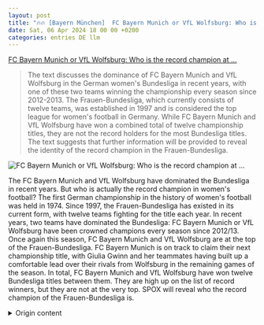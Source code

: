 ```yaml
---
layout: post
title: "🔥🔥 [Bayern München]  FC Bayern Munich or VfL Wolfsburg: Who is the record champion at ..."
date: Sat, 06 Apr 2024 18 00 00 +0200
categories: entries DE llm
---
```

[ FC Bayern Munich or VfL Wolfsburg: Who is the record champion at ...](https://www.spox.com/de/sport/fussball/fussball-der-frauen/2404/Artikel/fc-bayern-muenchen-oder-vfl-wolfsburg-wer-ist-rekordmeister-bei-den-frauen.html)

> The text discusses the dominance of FC Bayern Munich and VfL Wolfsburg in the German women's Bundesliga in recent years, with one of these two teams winning the championship every season since 2012-2013. The Frauen-Bundesliga, which currently consists of twelve teams, was established in 1997 and is considered the top league for women's football in Germany. While FC Bayern Munich and VfL Wolfsburg have won a combined total of twelve championship titles, they are not the record holders for the most Bundesliga titles. The text suggests that further information will be provided to reveal the identity of the record champion in the Frauen-Bundesliga.

![ FC Bayern Munich or VfL Wolfsburg: Who is the record champion at ...](https://www.spox.com/de/sport/fussball/fussball-der-frauen/2404/Bilder/1600/Giulia-Gwinn-Bayern-1200_1600x900.jpg)

 The FC Bayern Munich and VfL Wolfsburg have dominated the Bundesliga in recent years. But who is actually the record champion in women's football?
The first German championship in the history of women's football was held in 1974. Since 1997, the Frauen-Bundesliga has existed in its current form, with twelve teams fighting for the title each year. In recent years, two teams have dominated the Bundesliga: FC Bayern Munich or VfL Wolfsburg have been crowned champions every season since 2012/13.
Once again this season, FC Bayern Munich and VfL Wolfsburg are at the top of the Frauen-Bundesliga. FC Bayern Munich is on track to claim their next championship title, with Giulia Gwinn and her teammates having built up a comfortable lead over their rivals from Wolfsburg in the remaining games of the season.
In total, FC Bayern Munich and VfL Wolfsburg have won twelve Bundesliga titles between them. They are high up on the list of record winners, but they are not at the very top.
SPOX will reveal who the record champion of the Frauen-Bundesliga is.

<details>
  <summary>Origin content</summary>
  ---
layout: post
title: "🔥🔥 [Bayern München] FC Bayern München oder VfL Wolfsburg: Wer ist Rekordmeister bei ..."
date: Sat, 06 Apr 2024 18:00:00 +0200
categories: entries DE
---
[FC Bayern München oder VfL Wolfsburg: Wer ist Rekordmeister bei ...](https://www.spox.com/de/sport/fussball/fussball-der-frauen/2404/Artikel/fc-bayern-muenchen-oder-vfl-wolfsburg-wer-ist-rekordmeister-bei-den-frauen.html)

![FC Bayern München oder VfL Wolfsburg: Wer ist Rekordmeister bei ...](https://www.spox.com/de/sport/fussball/fussball-der-frauen/2404/Bilder/1600/Giulia-Gwinn-Bayern-1200_1600x900.jpg)

Der FC Bayern München und der VfL Wolfsburg dominierten in den vergangenen Jahren die Bundesliga. Doch wer ist eigentlich Rekordmeister bei den Frauen?

1974 wurde erstmals in der Historie des Frauenfußballs eine deutsche Meisterschaft ausgetragen. Seit 1997 existiert die Frauen-Bundesliga in seiner heutigen Form, zwölf Teams kämpfen in jedem Jahr um den Meistertitel in Deutschland. In den vergangenen Jahren beherrschten vor allem zwei Mannschaften das Geschehen in der Bundesliga: Seit der Saison 2012/13 hieß in jedem Jahr der Meister in der Frauen-Bundesliga FC Bayern München oder VfL Wolfsburg.

Und auch in dieser Saison stehen der FC Bayern München und der VfL Wolfsburg an der Spitze der Frauen-Bundesliga. Der FC Bayern München ist dabei auf dem besten Weg seinen nächsten Meistertitel zu holen, Giulia Gwinn und Co. haben wenige Spieltage vor Saisonschluss ein ordentliches Polster auf den Rivalen aus Wolfsburg.

Insgesamt zwölf Bundesliga-Meisterschaften vereinen der FC Bayern München und der VfL Wolfsburg aktuell. In der Liste der Rekordsieger stehen die Teams damit weit oben, angeführt wird diese Liste allerdings von einer anderen Mannschaft.

SPOX verrät Euch, wer der Rekordmeister der Frauen-Bundesliga ist.


</details>
